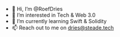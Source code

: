 - 👋 Hi, I’m @RoefDries
- 👀 I’m interested in Tech & Web 3.0
- 🌱 I’m currently learning Swift & Solidity
- 📫 Reach out to me on dries@steade.tech

<!---
RoefDries/RoefDries is a ✨ special ✨ repository because its `README.md` (this file) appears on your GitHub profile.
You can click the Preview link to take a look at your changes.
--->
